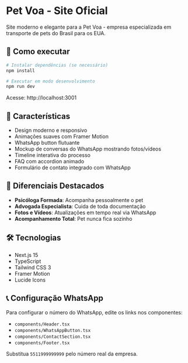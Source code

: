 # Pet Voa - Site Oficial

Site moderno e elegante para a Pet Voa - empresa especializada em transporte de pets do Brasil para os EUA.

## 🚀 Como executar

```bash
# Instalar dependências (se necessário)
npm install

# Executar em modo desenvolvimento
npm run dev
```

Acesse: http://localhost:3001

## 🎨 Características

- Design moderno e responsivo
- Animações suaves com Framer Motion
- WhatsApp button flutuante
- Mockup de conversas do WhatsApp mostrando fotos/vídeos
- Timeline interativa do processo
- FAQ com accordion animado
- Formulário de contato integrado com WhatsApp

## 📱 Diferenciais Destacados

- **Psicóloga Formada**: Acompanha pessoalmente o pet
- **Advogada Especialista**: Cuida de toda documentação
- **Fotos e Vídeos**: Atualizações em tempo real via WhatsApp
- **Acompanhamento Total**: Pet nunca fica sozinho

## 🛠 Tecnologias

- Next.js 15
- TypeScript
- Tailwind CSS 3
- Framer Motion
- Lucide Icons

## 📞 Configuração WhatsApp

Para configurar o número do WhatsApp, edite os links nos componentes:
- `components/Header.tsx`
- `components/WhatsAppButton.tsx`
- `components/ContactSection.tsx`
- `components/Footer.tsx`

Substitua `5511999999999` pelo número real da empresa.